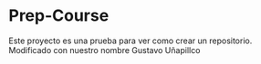 # Prep-Course
Este proyecto es una prueba para ver como crear un repositorio. 
Modificado con nuestro nombre Gustavo Uñapillco 